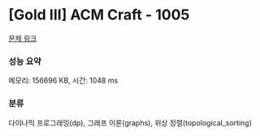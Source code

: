 # [Gold III] ACM Craft - 1005 

[문제 링크](https://www.acmicpc.net/problem/1005) 

### 성능 요약

메모리: 156696 KB, 시간: 1048 ms

### 분류

다이나믹 프로그래밍(dp), 그래프 이론(graphs), 위상 정렬(topological_sorting)

